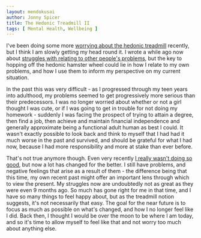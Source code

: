```yaml
---
layout: mendokusai
author: Jonny Spicer
title: The Hedonic Treadmill II
tags: [ Mental Health, Wellbeing ]
---
```

I've been doing some more [worrying about the hedonic treadmill](/mendokusai/2019/06/28/the-hedonic-treadmill) recently, but I think I am slowly getting my head round it. I wrote
a while ago now about [struggles with relating to other people's problems](/mendokusai/2017/11/01/problems), but the key to hopping off the hedonic hamster wheel could lie in how I
relate to my own problems, and how I use them to inform my perspective on my current situation.

In the past this was very difficult - as I progressed through my teen years into adulthood, my problems seemed to get progressively more serious than their predecessors. I was no longer
worried about whether or not a girl thought I was cute, or if I was going to get in trouble for not doing my homework - suddenly I was facing the prospect of trying to attain a degree,
then find a job, then achieve and maintain financial independence and generally approximate being a functional adult human as best I could. It wasn't exactly possible to look back
and think to myself that I had had it much worse in the past and survived, and should be grateful for what I had now, because I had more responsibility and more at stake than ever before.

That's not true anymore though. Even very recently [I really wasn't doing so good](/tartarus/2018/12/31/the-unplanned-year), but now a lot has changed for the better. I still have problems,
and negative feelings that arise as a result of them - the difference being that this time, my own recent past might offer an important lens through which to view the present. My struggles
now are undoubtedly not as great as they were even 9 months ago. So much has gone right for me in that time, and I have so many things to feel happy about, but as the treadmill notion suggests,
it's not necessarily that easy. The goal for the near future is to focus as much as possible on what's changed, and how I no longer feel like I did. Back then, I thought I would be over the
moon to be where I am today, and so it's time to allow myself to feel like that and not worry too much about anything else.

